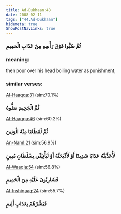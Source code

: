 ```yaml
---
title: Ad-Dukhaan:48
date: 2008-02-11
tags: ["44.Ad-Dukhaan"]
hidemeta: true 
ShowPostNavLinks: true 
---
```

### ثُمَّ صُبُّوا فَوْقَ رَأْسِهِ مِنْ عَذَابِ الْحَمِيمِ
### meaning: 
then pour over his head boiling water as punishment,
### similar verses: 

[Al-Haaqqa:31](/69/31) (sim:70.1%)

### ثُمَّ الْجَحِيمَ صَلُّوهُ

[Al-Haaqqa:46](/69/46) (sim:60.2%)

### ثُمَّ لَقَطَعْنَا مِنْهُ الْوَتِينَ

[An-Naml:21](/27/21) (sim:56.9%)

### لَأُعَذِّبَنَّهُ عَذَابًا شَدِيدًا أَوْ لَأَذْبَحَنَّهُ أَوْ لَيَأْتِيَنِّي بِسُلْطَانٍ مُبِينٍ

[Al-Waaqia:54](/56/54) (sim:56.8%)

### فَشَارِبُونَ عَلَيْهِ مِنَ الْحَمِيمِ

[Al-Inshiqaaq:24](/84/24) (sim:55.7%)

### فَبَشِّرْهُمْ بِعَذَابٍ أَلِيمٍ
